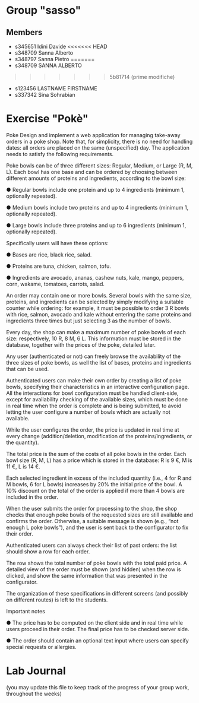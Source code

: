 # Group "sasso"
## Members
- s345651 Idini Davide
<<<<<<< HEAD
- s348709 Sanna Alberto
- s348797 Sanna Pietro
=======
- s348709 SANNA ALBERTO
>>>>>>> 5b81714 (prime modifiche)
- s123456 LASTNAME FIRSTNAME
- s337342 Sina Sohrabian
# Exercise "Pokè"
Poke
Design and implement a web application for managing take-away orders in a poke shop. Note that, for
simplicity, there is no need for handling dates: all orders are placed on the same (unspecified) day.
The application needs to satisfy the following requirements.

Poke bowls can be of three different sizes: Regular, Medium, or Large (R, M, L). Each bowl has one base
and can be ordered by choosing between different amounts of proteins and ingredients, according to
the bowl size:

● Regular bowls include one protein and up to 4 ingredients (minimum 1, optionally repeated).

● Medium bowls include two proteins and up to 4 ingredients (minimum 1, optionally repeated).

● Large bowls include three proteins and up to 6 ingredients (minimum 1, optionally repeated).

Specifically users will have these options:

● Bases are rice, black rice, salad.

● Proteins are tuna, chicken, salmon, tofu.

● Ingredients are avocado, ananas, cashew nuts, kale, mango, peppers, corn, wakame, tomatoes,
carrots, salad.

An order may contain one or more bowls. Several bowls with the same size, proteins, and ingredients
can be selected by simply modifying a suitable counter while ordering: for example, it must be possible
to order 3 R bowls with rice, salmon, avocado and kale without entering the same proteins and
ingredients three times but just selecting 3 as the number of bowls.

Every day, the shop can make a maximum number of poke bowls of each size: respectively, 10 R, 8 M, 6
L. This information must be stored in the database, together with the prices of the poke, detailed later.

Any user (authenticated or not) can freely browse the availability of the three sizes of poke bowls, as
well the list of bases, proteins and ingredients that can be used.

Authenticated users can make their own order by creating a list of poke bowls, specifying their
characteristics in an interactive configuration page. All the interactions for bowl configuration must be
handled client-side, except for availability checking of the available sizes, which must be done in real
time when the order is complete and is being submitted, to avoid letting the user configure a number of
bowls which are actually not available.

While the user configures the order, the price is updated in real time at every change (addition/deletion,
modification of the proteins/ingredients, or the quantity).

The total price is the sum of the costs of all poke bowls in the order. Each bowl size (R, M, L) has a price
which is stored in the database: R is 9 €, M is 11 €, L is 14 €.

Each selected ingredient in excess of the included quantity (i.e., 4 for R and M bowls, 6 for L bowls)
increases by 20% the initial price of the bowl. A 10% discount on the total of the order is applied if more
than 4 bowls are included in the order.

When the user submits the order for processing to the shop, the shop checks that enough poke bowls of
the requested sizes are still available and confirms the order. Otherwise, a suitable message is shown
(e.g., “not enough L poke bowls”), and the user is sent back to the configurator to fix their order.

Authenticated users can always check their list of past orders: the list should show a row for each order.

The row shows the total number of poke bowls with the total paid price. A detailed view of the order
must be shown (and hidden) when the row is clicked, and show the same information that was
presented in the configurator.

The organization of these specifications in different screens (and possibly on different routes) is left to
the students.

Important notes

● The price has to be computed on the client side and in real time while users proceed in their
order. The final price has to be checked server side.

● The order should contain an optional text input where users can specify special requests or
allergies.

# Lab Journal

(you may update this file to keep track of the progress of your group work, throughout the weeks)
